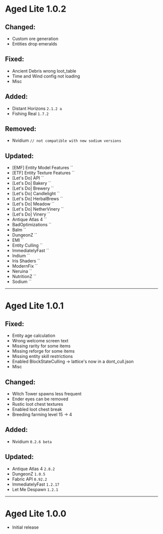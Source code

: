 # Aged Lite 1.0.2

## Changed:

- Custom ore generation
- Entities drop emeralds

## Fixed:

- Ancient Debris wrong loot_table
- Time and Wind config not loading
- Misc

## Added:

- Distant Horizons `2.1.2 a`
- Fishing Real `1.7.2`

## Removed:

- Nvidium `// not compatible with new sodium versions`

## Updated:

- [EMF] Entity Model Features ``
- [ETF] Entity Texture Features ``
- [Let's Do] API ``
- [Let's Do] Bakery ``
- [Let's Do] Brewery ``
- [Let's Do] Candlelight ``
- [Let's Do] HerbalBrews ``
- [Let's Do] Meadow ``
- [Let's Do] NetherVinery ``
- [Let's Do] Vinery ``
- Antique Atlas 4 ``
- BadOptimizations ``
- Balm ``
- DungeonZ ``
- EMI ``
- Entity Culling ``
- ImmediatelyFast ``
- Indium ``
- Iris Shaders ``
- ModernFix ``
- Neruina ``
- NutritionZ ``
- Sodium ``

---

# Aged Lite 1.0.1

## Fixed:

- Entity age calculation
- Wrong welcome screen text
- Missing rarity for some items
- Missing reforge for some items
- Missing entity skill restrictions
- Enabled BlockStateCulling -> lattice's now in a dont_cull.json
- Misc

## Changed:

- Witch Tower spawns less frequent
- Ender eyes can be removed
- Rustic loot chest textures
- Enabled loot chest break
- Breeding farming level 15 -> 4

## Added:

- Nvidium `0.2.6 beta`

## Updated:

- Antique Atlas 4 `2.8.2`
- DungeonZ `1.0.5`
- Fabric API `0.92.2`
- ImmediatelyFast `1.2.17`
- Let Me Despawn `1.2.1`

---

# Aged Lite 1.0.0

- Initial release